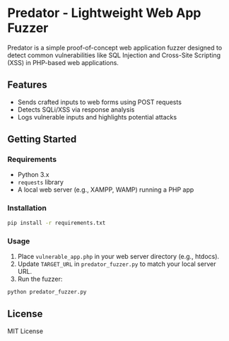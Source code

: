 # Predator - Lightweight Web App Fuzzer

Predator is a simple proof-of-concept web application fuzzer designed to detect common vulnerabilities like SQL Injection and Cross-Site Scripting (XSS) in PHP-based web applications.

## Features
- Sends crafted inputs to web forms using POST requests
- Detects SQLi/XSS via response analysis
- Logs vulnerable inputs and highlights potential attacks

## Getting Started

### Requirements
- Python 3.x
- `requests` library
- A local web server (e.g., XAMPP, WAMP) running a PHP app

### Installation
```bash
pip install -r requirements.txt
```

### Usage
1. Place `vulnerable_app.php` in your web server directory (e.g., htdocs).
2. Update `TARGET_URL` in `predator_fuzzer.py` to match your local server URL.
3. Run the fuzzer:
```bash
python predator_fuzzer.py
```

## License
MIT License
